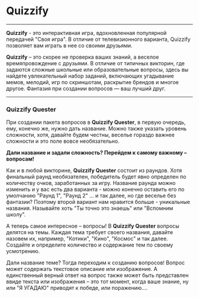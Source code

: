 # Quizzify
***
**Quizzify** - это интерактивная игра, вдохновленная популярной передачей "Своя игра". В отличие от телевизионного варианта, Quizzify позволяет вам играть в нее со своими друзьями.

**Quizzify** – это скорее не проверка ваших знаний, а веселое времяпровождение с друзьями. В отличие от типичных викторин, где задаются сложные школьные или образовательные вопросы, здесь вы найдете увлекательный набор заданий, включающих угадывание мемов, мелодий, игр по скриншотам, раскрытие брендов и многое другое. Фантазия при создании вопросов — ваш лучший друг.
***
### Quizzify Quester
При создании пакета вопросов в **Quizzify Quester**, в первую очередь, ему, конечно же, нужно дать название. Можно также указать уровень сложности, хотя, давайте будем честны, веселье гораздо важнее сложности и это поле вовсе необязательно.

**Дали название и задали сложность? Перейдем к самому важному – вопросам!**

Как и в любой викторине, **Quizzify Quester** состоит из раундов. Хотя финальный раунд необязателен, победитель будет явно определен по количеству очков, заработанных за игру. Название раунда можно изменить и у вас есть два варианта - можно конечно оставить его по умолчанию "Раунд 1", "Раунд 2" ... и так далее, но где веселье без фантазии? Поэтому второй вариант нам нравится больше - уникальные названия. Называйте хоть "Ты точно это знаешь" или "Вспомним школу".

А теперь самое интересное – вопросы! В **Quizzify Quester** вопросы делятся на темы. Каждая тема требует своего названия, давайте назовем их, например, "Котики", "Кино", "Космос" и так далее. Создайте и определите количество и содержание тем по своему усмотрению.

Дали название теме? Тогда переходим к созданию вопросов! Вопрос может содержать текстовое описание или изображение. А единственный верный ответ на вопрос также может быть представлен ввиде текста или изображения – это тот момент, когда ваше знание, ну или "Я УГАДАЮ" приводят к победе, или поражению....
